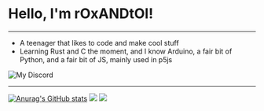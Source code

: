 # Hello, I'm rOxANDtOl!

---

- A teenager that likes to code and make cool stuff
- Learning Rust and C the moment, and I know Arduino, a fair bit of Python, and a fair bit of JS, mainly used in p5js

![My Discord](https://discord-readme-badge.vercel.app/api?id=335812368485318657)

---

[![Anurag's GitHub stats](https://github-readme-stats.vercel.app/api?username=r0xANDt0l&theme=onedark&hide_border=true)](https://github.com/anuraghazra/github-readme-stats)
[![](https://github-readme-stats.vercel.app/api/top-langs/?username=r0xANDt0l&langs_count=8&theme=onedark&hide_border=true)](https://github.com/anuraghazra/github-readme-stats)
[![](https://github-profile-trophy.vercel.app/?username=r0xANDt0l&column=7&theme=onedark&hide_border=true)](https://github.com/anuraghazra/github-readme-stats)

